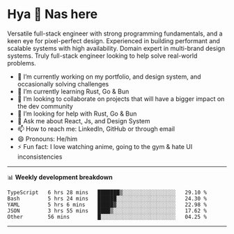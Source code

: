 # Hya 👋 Nas here

Versatile full-stack engineer with strong programming fundamentals, and a keen eye for pixel-perfect design. Experienced in building performant and scalable systems with high availability. Domain expert in multi-brand design systems. Truly full-stack engineer looking to help solve real-world problems.

- 🔭 I’m currently working on my portfolio, and design system, and occasionally solving challenges
- 🌱 I’m currently learning Rust, Go & Bun
- 👯 I’m looking to collaborate on projects that will have a bigger impact on the dev community
- 🤔 I’m looking for help with Rust, Go & Bun
- 💬 Ask me about React, Js, and Design System
- 📫 How to reach me: LinkedIn, GitHub or through email
- 😄 Pronouns: He/him
- ⚡ Fun fact: I love watching anime, going to the gym & hate UI inconsistencies

-------
📊 **Weekly development breakdown**
<!--START_SECTION:waka-->

```text
TypeScript   6 hrs 28 mins   ███████▒░░░░░░░░░░░░░░░░░   29.10 %
Bash         5 hrs 24 mins   ██████░░░░░░░░░░░░░░░░░░░   24.30 %
YAML         5 hrs 6 mins    █████▓░░░░░░░░░░░░░░░░░░░   22.98 %
JSON         3 hrs 55 mins   ████▒░░░░░░░░░░░░░░░░░░░░   17.62 %
Other        56 mins         █░░░░░░░░░░░░░░░░░░░░░░░░   04.25 %
```

<!--END_SECTION:waka-->
-------

